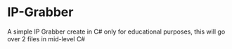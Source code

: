 # IP-Grabber
A simple IP Grabber create in C# only for educational purposes, this will go over 2 files in mid-level C#
